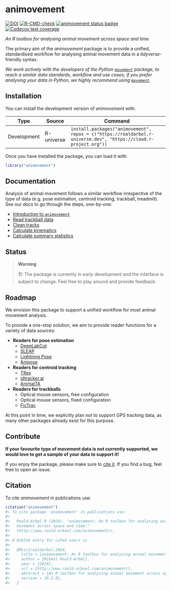
<!-- README.md is generated from README.Rmd. Please edit that file -->

# animovement

<!-- badges: start -->

[![DOI](https://zenodo.org/badge/773406370.svg)](https://zenodo.org/doi/10.5281/zenodo.13235277)
[![R-CMD-check](https://github.com/roaldarbol/animovement/actions/workflows/R-CMD-check.yaml/badge.svg)](https://github.com/roaldarbol/animovement/actions/workflows/R-CMD-check.yaml)
[![animovement status
badge](https://roaldarbol.r-universe.dev/badges/animovement)](https://roaldarbol.r-universe.dev)
[![Codecov test
coverage](https://codecov.io/gh/roaldarbol/animovement/graph/badge.svg)](https://app.codecov.io/gh/roaldarbol/animovement)
<!-- badges: end -->

*An R toolbox for analysing animal movement across space and time*

The primary aim of the *animovement* package is to provide a unified,
standardised workflow for analysing animal movement data in a
*tidyverse*-friendly syntax.

*We work actively with the developers of the Python
[`movement`](https://movement.neuroinformatics.dev/) package, to reach a
similar data standards, workflow and use cases; if you prefer analysing
your data in Python, we highly recommend using
[`movement`](https://movement.neuroinformatics.dev/).*

## Installation

You can install the development version of *animovement* with:

| Type | Source | Command |
|----|----|----|
| Development | R-universe | `install.packages("animovement", repos = c("https://roaldarbol.r-universe.dev", "https://cloud.r-project.org"))` |

Once you have installed the package, you can load it with:

``` r
library("animovement")
```

## Documentation

Analysis of animal movement follows a similar workflow irrespective of
the type of data (e.g. pose estimation, centroid tracking, trackball,
treadmill). See our docs to go through the steps, one-by-one:

- [Introduction to
  `animovement`](https://www.roald-arboel.com/animovement/articles/animovement.html)
- [Read trackball
  data](https://www.roald-arboel.com/animovement/articles/read-trackball.html)
- [Clean
  tracks](https://www.roald-arboel.com/animovement/articles/clean-tracks.html)
- [Calculate
  kinematics](https://www.roald-arboel.com/animovement/articles/calculate-kinematics.html)
- [Calculate summary
  statistics](https://www.roald-arboel.com/animovement/articles/calculate-summary-statistics.html)

## Status

> **Warning**
>
> 🏗️ The package is currently in early development and the interface is
> subject to change. Feel free to play around and provide feedback.

## Roadmap

We envision this package to support a unified workflow for *most* animal
movement analysis.

To provide a one-stop solution, we aim to provide reader functions for a
variety of data sources:

- **Readers for pose estimation**
  - [DeepLabCut](https://deeplabcut.github.io/DeepLabCut/README.html)
  - [SLEAP](https://sleap.ai/)
  - [Lightning Pose](https://lightning-pose.readthedocs.io/en/latest/)
  - [Anipose](https://anipose.readthedocs.io/en/latest/)
- **Readers for centroid tracking**
  - [TRex](https://trex.run/)
  - [idtracker.ai](https://idtracker.ai/latest/)
  - [AnimalTA](http://vchiara.eu/index.php/animalta)
- **Readers for trackballs**
  - Optical mouse sensors, free configuration
  - Optical mouse sensors, fixed configuration
  - [FicTrac](https://github.com/rjdmoore/fictrac)

At this point in time, we explicitly plan not to support GPS tracking
data, as many other packages already exist for this purpose.

## Contribute

**If your favourite type of movement data is not currently supported, we
would love to get a sample of your data to support it!**

If you enjoy the package, please make sure to [cite it](#citation). If
you find a bug, feel free to open an issue.

<!-- ## Acknowledgements -->

<!-- *animovement* is all about the data, and we are deeply grateful for all those who have shared data with us to implement and test our code. Thank you! -->

<!-- - [Stan Edwards](): Trackball with optical flow, free. -->

<!-- - [Estelle Moubarak](): Trackball with optical flow, fixed. -->

<!-- - [Maria Cozan](): Treadmill with rotary encoder. -->

<!-- - [Violette Chiara](): AnimalTA -->

## Citation

To cite *animovement* in publications use:

``` r
citation("animovement")
#> To cite package 'animovement' in publications use:
#> 
#>   Roald-Arbøl M (2024). "animovement: An R toolbox for analysing animal
#>   movement across space and time."
#>   <http://www.roald-arboel.com/animovement/>.
#> 
#> A BibTeX entry for LaTeX users is
#> 
#>   @Misc{roaldarbol:2024,
#>     title = {animovement: An R toolbox for analysing animal movement across space and time.},
#>     author = {Mikkel Roald-Arbøl},
#>     year = {2024},
#>     url = {http://www.roald-arboel.com/animovement/},
#>     abstract = {An R toolbox for analysing animal movement across space and time.},
#>     version = {0.2.0},
#>   }
```
